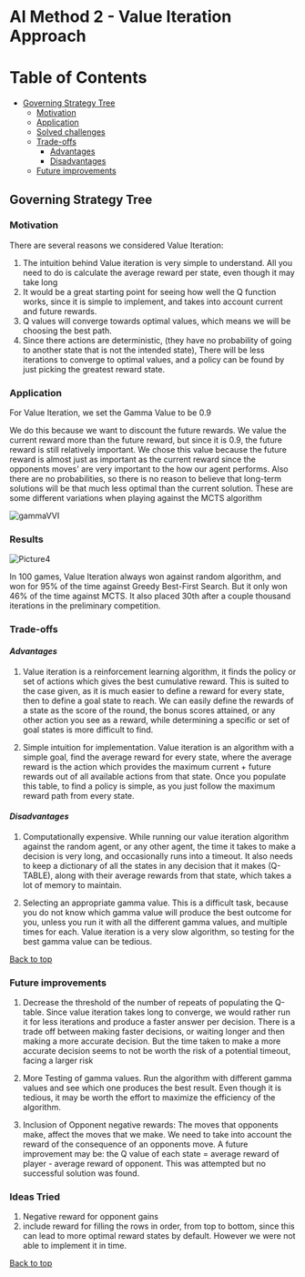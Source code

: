 # AI Method 2 - Value Iteration Approach

# Table of Contents
- [Governing Strategy Tree](#governing-strategy-tree)
  * [Motivation](#motivation)
  * [Application](#application)
  * [Solved challenges](#solved-challenges)
  * [Trade-offs](#trade-offs)     
     - [Advantages](#advantages)
     - [Disadvantages](#disadvantages)
  * [Future improvements](#future-improvements)

## Governing Strategy Tree  

### Motivation  

There are several reasons we considered Value Iteration:
1. The intuition behind Value iteration is very simple to understand. All you need to do is calculate the average reward per state, even though it may take long
2. It would be a great starting point for seeing how well the Q function works, since it is simple to implement, and takes into account current and future rewards.
3. Q values will converge towards optimal values, which means we will be choosing the best path.
4. Since there actions are deterministic, (they have no probability of going to another state that is not the intended state), There will be less iterations to converge to optimal values, and a policy can be found by just picking the greatest reward state.

### Application  

For Value Iteration, we set the Gamma Value to be 0.9

We do this because we want to discount the future rewards. We value the current reward more than the future reward, but since it is 0.9, the future reward is still relatively important. We chose this value because the future reward is almost just as important as the current reward since the opponents moves' are very important to the how our agent performs. Also there are no probabilities, so there is no reason to believe that long-term solutions will be that much less optimal than the current solution. These are some different variations when playing against the MCTS algorithm

![gammaVVI](https://github.com/COMP90054-2023S1/assignment3-azul--team_53/assets/80197186/cc1b7c93-d387-439c-9a1c-9d3bb53fe916)

### Results

![Picture4](https://github.com/COMP90054-2023S1/assignment3-azul--team_53/assets/104483559/e1f93e58-fac4-489a-87c2-c736b6ab44c8)


In 100 games, Value Iteration always won against random algorithm, and won for 95% of the time against Greedy Best-First Search. But it only won 46% of the time against MCTS.
It also placed 30th after a couple thousand iterations in the preliminary competition.

### Trade-offs  
#### *Advantages*  
1. Value iteration is a reinforcement learning algorithm, it finds the policy or set of actions which gives the best cumulative reward. This is suited to the case given, as it is much easier to define a reward for every state, then to define a goal state to reach. We can easily define the rewards of a state as the score of the round, the bonus scores attained, or any other action you see as a reward, while determining a specific or set of goal states is more difficult to find.

2. Simple intuition for implementation. Value iteration is an algorithm with a simple goal, find the average reward for every state, where the average reward is the action which provides the maximum current + future rewards out of all available actions from that state. Once you populate this table, to find a policy is simple, as you just follow the maximum reward path from every state.


#### *Disadvantages*
1. Computationally expensive. While running our value iteration algorithm against the random agent, or any other agent, the time it takes to make a decision is very long, and occasionally runs into a timeout. It also needs to keep a dictionary of all the states in any decision that it makes (Q-TABLE), along with their average rewards from that state, which takes a lot of memory to maintain.

2. Selecting an appropriate gamma value. This is a difficult task, because you do not know which gamma value will produce the best outcome for you, unless you run it with all the different gamma values, and multiple times for each. Value iteration is a very slow algorithm, so testing for the best gamma value can be tedious.

[Back to top](#table-of-contents)

### Future improvements  
1. Decrease the threshold of the number of repeats of populating the Q-table. Since value iteration takes long to converge, we would rather run it for less iterations and produce a faster answer per decision. There is a trade off between making faster decisions, or waiting longer and then making a more accurate decision. But the time taken to make a more accurate decision seems to not be worth the risk of a potential timeout, facing a larger risk

2. More Testing of gamma values. Run the algorithm with different gamma values and see which one produces the best result. Even though it is tedious, it may be worth the effort to maximize the efficiency of the algorithm.

3. Inclusion of Opponent negative rewards: The moves that opponents make, affect the moves that we make. We need to take into account the reward of the consequence of an opponents move. A future improvement may be: the Q value of each state = average reward of player - average reward of opponent. This was attempted but no successful solution was found.

### Ideas Tried

1. Negative reward for opponent gains
2. include reward for filling the rows in order, from top to bottom, since this can lead to more optimal reward states by default. However we were not able to implement it in time.

[Back to top](#table-of-contents)